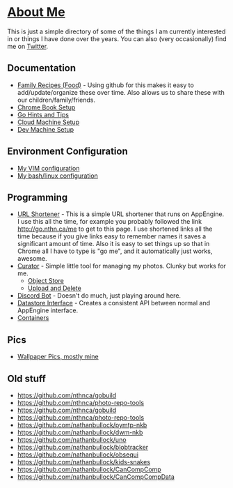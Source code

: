 # [About Me](http://go.nthn.ca/now)

This is just a simple directory of some of the things I am currently interested in or
things I have done over the years. You can also (very occasionally) find me on
[Twitter](https://twitter.com/nthnca).

## Documentation

- [Family Recipes (Food)](https://github.com/nthnca/recipes/blob/master/README.md) - Using
  github for this makes it easy to add/update/organize these over time. Also allows us to
  share these with our children/family/friends.
- [Chrome Book Setup](ChromeBook.md)
- [Go Hints and Tips](GitHintsAndTips.md)
- [Cloud Machine Setup](NewDevMachine.md)
- [Dev Machine Setup](setup.sh)

## Environment Configuration

- [My VIM configuration](https://github.com/nthnca/dotvim)
- [My bash/linux configuration](https://github.com/nthnca/dotbash)

## Programming

- [URL Shortener](https://github.com/nthnca/customurls/blob/master/README.md) - This is a
  simple URL shortener that runs on AppEngine. I use this all the time, for example you
  probably followed the link http://go.nthn.ca/me to get to this page. I use shortened
  links all the time because if you give links easy to remember names it saves a
  significant amount of time. Also it is easy to set things up so that in Chrome all I
  have to type is "go me", and it automatically just works, awesome.
- [Curator](https://github.com/nthnca/curator) - Simple little tool for managing my
  photos. Clunky but works for me.
  - [Object Store](https://github.com/nthnca/object-store)
  - [Upload and Delete](https://github.com/nthnca/upload-and-delete)
- [Discord Bot](https://github.com/nthnca/discordbot) - Doesn't do much, just playing
  around here.
- [Datastore Interface](https://github.com/nthnca/datastore) - Creates a consistent API
  between normal and AppEngine interface.
- [Containers](https://github.com/nthnca/containers)

## Pics

- [Wallpaper Pics, mostly mine](https://github.com/nthnca/wallpaper)

## Old stuff

- https://github.com/nthnca/gobuild
- https://github.com/nthnca/photo-repo-tools
- https://github.com/nthnca/gobuild
- https://github.com/nthnca/photo-repo-tools
- https://github.com/nathanbullock/pymtp-nkb
- https://github.com/nathanbullock/dwm-nkb
- https://github.com/nathanbullock/uno
- https://github.com/nathanbullock/blobtracker
- https://github.com/nathanbullock/obsequi
- https://github.com/nathanbullock/kids-snakes
- https://github.com/nathanbullock/CanCompComp
- https://github.com/nathanbullock/CanCompCompData
